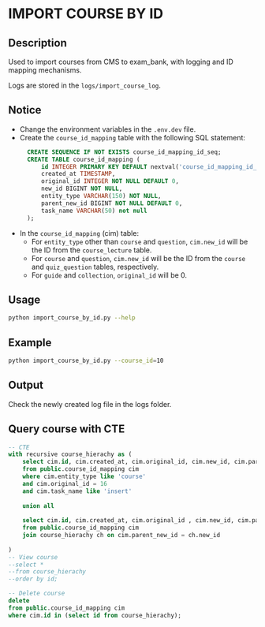 # IMPORT COURSE BY ID

## Description

Used to import courses from CMS to exam_bank, with logging and ID mapping mechanisms.  

Logs are stored in the `logs/import_course_log`.  

## Notice
- Change the environment variables in the `.env.dev` file.  
- Create the `course_id_mapping` table with the following SQL statement:  
  ```sql
    CREATE SEQUENCE IF NOT EXISTS course_id_mapping_id_seq;
    CREATE TABLE course_id_mapping (
        id INTEGER PRIMARY KEY DEFAULT nextval('course_id_mapping_id_seq'),
        created_at TIMESTAMP,
        original_id INTEGER NOT NULL DEFAULT 0,
        new_id BIGINT NOT NULL,
        entity_type VARCHAR(150) NOT NULL,
        parent_new_id BIGINT NOT NULL DEFAULT 0,
        task_name VARCHAR(50) not null
    );
  ```
- In the `course_id_mapping` (cim) table:
  - For `entity_type` other than `course` and `question`, `cim.new_id` will be the ID from the `course_lecture` table.
  - For `course` and `question`, `cim.new_id` will be the ID from the `course` and `quiz_question` tables, respectively.
  - For `guide` and `collection`, `original_id` will be 0.



## Usage

```bash
python import_course_by_id.py --help
```

## Example

```bash
python import_course_by_id.py --course_id=10
```

## Output

Check the newly created log file in the logs folder.

## Query course with CTE  
```sql
-- CTE
with recursive course_hierachy as (
	select cim.id, cim.created_at, cim.original_id, cim.new_id, cim.parent_new_id, cim.entity_type, cim.task_name
	from public.course_id_mapping cim 
	where cim.entity_type like 'course'
	and cim.original_id = 16
	and cim.task_name like 'insert'
	
	union all
	
	select cim.id, cim.created_at, cim.original_id , cim.new_id, cim.parent_new_id, cim.entity_type, cim.task_name
	from public.course_id_mapping cim 
	join course_hierachy ch on cim.parent_new_id = ch.new_id
	
)
-- View course
--select * 
--from course_hierachy
--order by id;

-- Delete course
delete
from public.course_id_mapping cim
where cim.id in (select id from course_hierachy);
```
